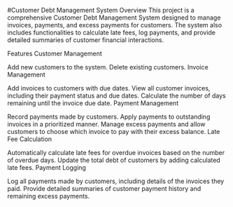 #Customer Debt Management System
Overview
This project is a comprehensive Customer Debt Management System designed to manage invoices, payments, and excess payments for customers. The system also includes functionalities to calculate late fees, log payments, and provide detailed summaries of customer financial interactions.

Features
Customer Management

Add new customers to the system.
Delete existing customers.
Invoice Management

Add invoices to customers with due dates.
View all customer invoices, including their payment status and due dates.
Calculate the number of days remaining until the invoice due date.
Payment Management

Record payments made by customers.
Apply payments to outstanding invoices in a prioritized manner.
Manage excess payments and allow customers to choose which invoice to pay with their excess balance.
Late Fee Calculation

Automatically calculate late fees for overdue invoices based on the number of overdue days.
Update the total debt of customers by adding calculated late fees.
Payment Logging

Log all payments made by customers, including details of the invoices they paid.
Provide detailed summaries of customer payment history and remaining excess payments.
